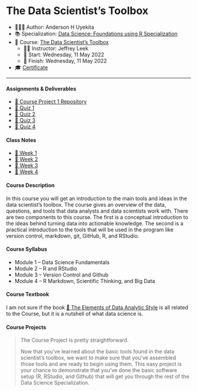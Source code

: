 The Data Scientist’s Toolbox
================

-   👨🏻‍💻 Author: Anderson H Uyekita
-   📚 Specialization: <a
    href="https://www.coursera.org/specializations/data-science-foundations-r"
    target="_blank" rel="noopener">Data Science: Foundations using R
    Specialization</a>
-   📖 Course:
    <a href="https://www.coursera.org/learn/data-scientists-tools"
    target="_blank" rel="noopener">The Data Scientist’s Toolbox</a>
    -   🧑‍🏫 Instructor: Jeffrey Leek
    -   🚦 Start: Wednesday, 11 May 2022
    -   🏁 Finish: Wednesday, 11 May 2022
-   🎓
    [Certificate](https://www.coursera.org/account/accomplishments/certificate/E4NFF2FZZEQP)

------------------------------------------------------------------------

#### Assignments & Deliverables

-   [🚀 Course Project 1
    Repository](https://github.com/AndersonUyekita/the-data-scientist’s-toolbox_course-project-1)
-   [📝 Quiz 1](./Week%201/quiz-1_the-data-scientist’s-toolbox.md)
-   [📝 Quiz 2](./Week%202/quiz-2_the-data-scientist’s-toolbox.md)
-   [📝 Quiz 3](./Week%203/quiz-3_the-data-scientist’s-toolbox.md)
-   [📝 Quiz 4](./Week%204/quiz-4_the-data-scientist’s-toolbox.md)

#### Class Notes

-   [📆 Week 1](./Week%201)
-   [📆 Week 2](./Week%202)
-   [📆 Week 3](./Week%203)
-   [📆 Week 4](./Week%204)

#### Course Description

In this course you will get an introduction to the main tools and ideas
in the data scientist’s toolbox. The course gives an overview of the
data, questions, and tools that data analysts and data scientists work
with. There are two components to this course. The first is a conceptual
introduction to the ideas behind turning data into actionable knowledge.
The second is a practical introduction to the tools that will be used in
the program like version control, markdown, git, GitHub, R, and RStudio.

#### Course Syllabus

-   Module 1 – Data Science Fundamentals
-   Module 2 – R and RStudio
-   Module 3 – Version Control and Github
-   Module 4 – R Markdown, Scientific Thinking, and Big Data

#### Course Textbook

I am not sure if the book [📔 The Elements of Data Analytic
Style](./book/the-elements-of-data-analytic-style.pdf) is all related to
the Course, but it is a nutshell of what data science is.

#### Course Projects

> The Course Project is pretty straightforward.
>
> Now that you’ve learned about the basic tools found in the data
> scientist’s toolbox, we want to make sure that you’ve assembled those
> tools and are ready to begin using them. This easy project is your
> chance to demonstrate that you’ve done the basic software setup (R,
> RStudio, and Github) that will get you through the rest of the Data
> Science Specialization.

